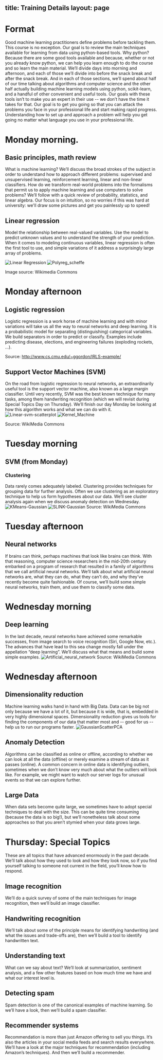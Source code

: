 title: Training Details
layout: page
---
# Format
Good machine learning practitioners define problems before tackling them.  This course is no exception.  Our goal is to review the main techniques available for learning from data using python-based tools.  Why python?  Because there are some good tools available and because, whether or not you already know python, we can help you learn enough to do the course and so learn the main material.
We’ll divide days into morning and afternoon, and each of those we’ll divide into before the snack break and after the snack break.  And in each of those sections, we’ll spend about half of our time talking about algorithms and computer science and the other half actually building machine learning models using python, scikit-learn, and a handful of other convenient and useful tools.
Our goals with these tools isn’t to make you an expert in their use -- we don’t have the time it takes for that.  Our goal is to get you going so that you can attack the problems you face in your professional life and start making rapid progress.  Understanding how to set up and approach a problem will help you get going no matter what language you use in your professional life.

# Monday morning.

## Basic principles, math review
What is machine learning?  We’ll discuss the broad strokes of the subject in order to understand how to approach different problems: supervised and unsupervised learning, reinforcement learning, linear and non-linear classifiers.  How do we transform real-world problems into the formalisms that permit us to apply machine learning and use computers to solve problems?
We’ll follow with a quick review of probability, statistics, and linear algebra.  Our focus is on intuition, so no worries if this was hard at university: we'll draw some pictures and get you painlessly up to speed!

## Linear regression
Model the relationship between real-valued variables.  Use the model to predict unknown values and to understand the strength of your prediction.  When it comes to modeling continuous variables, linear regression is often the first tool to use, and simple variations of it address a surprisingly large array of problems.

![Linear Regression](https://upload.wikimedia.org/wikipedia/commons/3/3a/Linear_regression.svg)
![Polyreg_scheffe](https://upload.wikimedia.org/wikipedia/commons/8/8b/Polyreg_scheffe.svg)

Image source: Wikimedia Commons

# Monday afternoon

## Logistic regression
Logistic regression is a work horse of machine learning and with minor variations will take us all the way to neural networks and deep learning.  It is a probabilistic model for separating (distinguishing) categorical variables.  We build separators in order to predict or classify.  Examples include predicting disease, elections, and engineering failures (exploding rockets, …).

Source: http://www.cs.cmu.edu/~ggordon/IRLS-example/

## Support Vector Machines (SVM)
On the road from logistic regression to neural networks, an extraordinarily useful tool is the support vector machine, also known as a large margin classifier. Until very recently, SVM was the best known technique for many tasks, among them handwriting recognition (which we will revisit during Special Topics Day on Thursday).  We’ll finish our day Monday be looking at how this algorithm works and what we can do with it.
![Linear-svm-scatterplot](https://upload.wikimedia.org/wikipedia/commons/thumb/4/46/Linear-svm-scatterplot.svg/720px-Linear-svm-scatterplot.svg.png)
![Kernel_Machine](https://upload.wikimedia.org/wikipedia/commons/1/1b/Kernel_Machine.png)

Source: WikiMedia Commons

# Tuesday morning

## SVM (from Monday)

### Clustering
Data rarely comes adequately labeled.  Clustering provides techniques for grouping data for further analysis.  Often we use clustering as an exploratory technique to help us form hypotheses about our data.  We’ll see cluster analysis again when we discuss anomaly detection on Wednesday.
![KMeans-Gaussian](https://upload.wikimedia.org/wikipedia/commons/thumb/e/e5/KMeans-Gaussian-data.svg/434px-KMeans-Gaussian-data.svg.png)
![SLINK-Gaussian](https://upload.wikimedia.org/wikipedia/commons/thumb/b/b7/SLINK-Gaussian-data.svg/434px-SLINK-Gaussian-data.svg.png)
Source: WikiMedia Commons

# Tuesday afternoon

## Neural networks
If brains can think, perhaps machines that look like brains can think.  With that reasoning, computer science researchers in the mid-20th century embarked on a program of research that resulted in a family of algorithms that we call artificial neural networks.  We’ll talk about what artificial neural networks are, what they can do, what they can’t do, and why they’ve recently become quite fashionable.
Of course, we’ll build some simple neural networks, train them, and use them to classify some data.


# Wednesday morning

## Deep learning
In the last decade, neural networks have achieved some remarkable successes, from image search to voice recognition (Siri, Google Now, etc.).  The advances that have lead to this sea change mostly fall under the appellation “deep learning”.  We’ll discuss what that means and build some simple examples.
![Artificial_neural_network](https://upload.wikimedia.org/wikipedia/commons/thumb/e/e4/Artificial_neural_network.svg/560px-Artificial_neural_network.svg.png)
Source: WikiMedia Commons

# Wednesday afternoon

## Dimensionality reduction
Machine learning walks hand in hand with Big Data.  Data can be big not only because we have a lot of it, but because it is wide, that is, embedded in very highly dimensional spaces.  Dimensionality reduction gives us tools for finding the components of our data that matter most and -- good for us -- help us to run our programs faster.
![GaussianScatterPCA](https://upload.wikimedia.org/wikipedia/commons/thumb/1/15/GaussianScatterPCA.png/512px-GaussianScatterPCA.png)

## Anomaly Detection
Algorithms can be classified as online or offline, according to whether we can look at all the data (offline) or merely examine a stream of data as it passes (online).  A common concern in online data is identifying outliers, sometimes when we don’t know very much about what the outliers will look like.  For example, we might want to watch our server logs for unusual events so that we can explore further.

## Large Data
When data sets become quite large, we sometimes have to adopt special techniques to deal with the size.  This can be quite time consuming (because the data is so big!), but we’ll nonetheless talk about some approaches so that you aren’t stymied when your data grows large.

# Thursday: Special Topics
These are all topics that have advanced enormously in the past decade.  We’ll talk about how they used to look and how they look now, so if you find yourself talking to someone not current in the field, you’ll know how to respond.

## Image recognition
We’ll do a quick survey of some of the main techniques for image recognition, then we’ll build an image classifier.

## Handwriting recognition
We’ll talk about some of the principle means for identifying handwriting (and what the issues and trade-offs are), then we’ll build a tool to identify handwritten text.

## Understanding text
What can we say about text?  We’ll look at summarization, sentiment analysis, and a few other features based on how much time we have and what our interest level is.

## Detecting spam
Spam detection is one of the canonical examples of machine learning.  So we’ll have a look, then we’ll build a spam classifier.

## Recommender systems
Recommendation is more than just Amazon offering to sell you things.  It’s also the articles in your social media feeds and search results everywhere.  We’ll have a look at the major techniques for recommendation (including Amazon’s techniques).  And then we’ll build a recommender.
